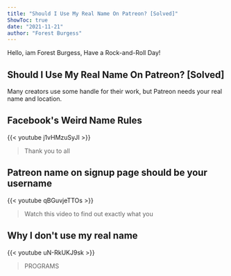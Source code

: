 ```yaml
---
title: "Should I Use My Real Name On Patreon? [Solved]"
ShowToc: true 
date: "2021-11-21"
author: "Forest Burgess" 
---
```


Hello, iam Forest Burgess, Have a Rock-and-Roll Day!
## Should I Use My Real Name On Patreon? [Solved]
 Many creators use some handle for their work, but Patreon needs your real name and location.

## Facebook's Weird Name Rules
{{< youtube j1vHMzuSyJI >}}
>Thank you to all 

## Patreon name on signup page should be your username
{{< youtube qBGuvjeTTOs >}}
>Watch this video to find out exactly what you 

## Why I don't use my real name
{{< youtube uN-RkUKJ9sk >}}
>PROGRAMS 

